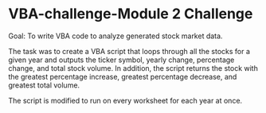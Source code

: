 # VBA-challenge-Module 2 Challenge
Goal: To write VBA code to analyze generated stock market data.

The task was to create a VBA script that loops through all the stocks for a given year and outputs the ticker symbol, yearly change, percentage change, and total stock volume. In addition, the script returns the stock with the greatest percentage increase, greatest percentage decrease, and greatest total volume.

The script is modified to run on every worksheet for each year at once.
